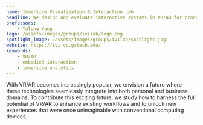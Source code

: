 ```yaml
---
name: Immersive Visualization & Interaction Lab
headline: We design and evaluate interactive systems in VR/AR for productivity.
professors: 
    - Yalong Yang
logo: /assets/images/groups/ivilab/logo.png
spotlight_image: /assets/images/groups/ivilab/spotlight.jpg
website: https://ivi.cc.gatech.edu/
keywords:
    - VR/AR
    - embodied interaction
    - immersive analytics 
---
```

With VR/AR becomes increasingly popular, we envision a future where these technologies seamlessly integrate into both personal and business domains. To contribute this exciting future, we study how to harness the full potential of VR/AR to enhance existing workflows and to unlock new experiences that were once unimaginable with conventional computing devices.
